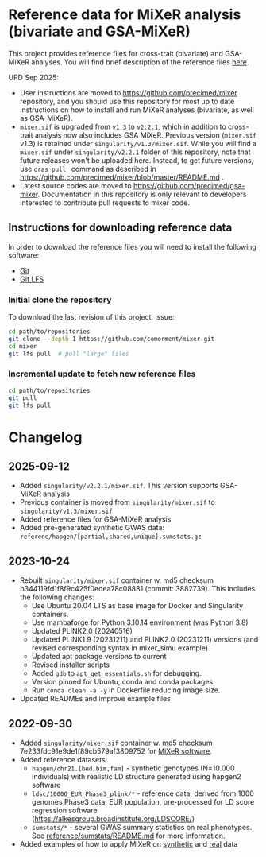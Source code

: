 # Reference data for MiXeR analysis (bivariate and GSA-MiXeR)

This project provides reference files for cross-trait (bivariate) and GSA-MiXeR analyses.
You will find brief description of the reference files [here](reference/README.md).

UPD Sep 2025: 
* User instructions are moved to https://github.com/precimed/mixer repository, and you should use this repository for most up to date instructions on how to install and run MiXeR analyses (bivariate, as well as GSA-MiXeR).
* ``mixer.sif`` is upgraded from ``v1.3`` to ``v2.2.1``, which in addition to cross-trait analysis now also includes GSA MiXeR.
Previous version (``mixer.sif`` v1.3) is retained under ``singularity/v1.3/mixer.sif``.
While you will find a ``mixer.sif`` under ``singularity/v2.2.1`` folder of this repository, note that future releases won't be uploaded here. Instead, to get future versions, use ``oras pull `` command as described in https://github.com/precimed/mixer/blob/master/README.md .
* Latest source codes are moved to https://github.com/precimed/gsa-mixer. Documentation in this repository is only relevant to developers
interested to contribute pull requests to mixer code.

## Instructions for downloading reference data

In order to download the reference files you will need to install the following software:

- [Git](https://git-scm.com/)
- [Git LFS](https://git-lfs.com)

### Initial clone the repository

To download the last revision of this project, issue:

```bash
cd path/to/repositories
git clone --depth 1 https://github.com/comorment/mixer.git
cd mixer
git lfs pull  # pull "large" files
```

### Incremental update to fetch new reference files

```bash
cd path/to/repositories
git pull
git lfs pull
```

# Changelog

## 2025-09-12

- Added ``singularity/v2.2.1/mixer.sif``. This version supports GSA-MiXeR analysis
- Previous container is moved from ``singularity/mixer.sif`` to ``singularity/v1.3/mixer.sif``
- Added reference files for GSA-MiXeR analysis
- Added pre-generated synthetic GWAS data: ``referene/hapgen/[partial,shared,unique].sumstats.gz``

## 2023-10-24

- Rebuilt ``singularity/mixer.sif`` container w. md5 checksum b344119fd1f8f9c425f0edea78c08881 (commit: 3882739). This includes the following changes:
  - Use Ubuntu 20.04 LTS as base image for Docker and Singularity containers.
  - Use mambaforge for Python 3.10.14 environment (was Python 3.8)
  - Updated PLINK2.0 (20240516)
  - Updated PLINK1.9 (20231211) and PLINK2.0 (20231211) versions (and revised corresponding syntax in mixer_simu example)
  - Updated apt package versions to current
  - Revised installer scripts
  - Added `gdb` to `apt_get_essentials.sh` for debugging.
  - Version pinned for Ubuntu, conda and conda packages.
  - Run `conda clean -a -y` in Dockerfile reducing image size.
- Updated READMEs and improve example files

## 2022-09-30

- Added ``singularity/mixer.sif`` container w. md5 checksum 7e233fdc91e9de1f89cb579af3809752 for [MiXeR software](https://github.com/precimed/mixer).
- Added reference datasets:
  - ``hapgen/chr21.[bed,bim,fam]`` - synthetic genotypes (N=10.000 individuals) with realistic LD structure generated using hapgen2 software
  - ``ldsc/1000G_EUR_Phase3_plink/*`` - reference data, derived from 1000 genomes Phase3 data, EUR population, pre-processed for LD score regression software (<https://alkesgroup.broadinstitute.org/LDSCORE/>)
  - ``sumstats/*`` - several GWAS summary statistics on real phenotypes. See [reference/sumstats/README.md](reference/sumstats/README.md) for more information.
- Added examples of how to apply MiXeR on [synthetic](usecases/mixer_real.md) and [real](usecases/mixer_simu.md) data
